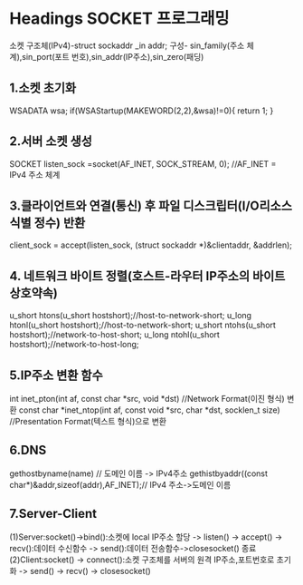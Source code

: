 # Headings SOCKET 프로그래밍

소켓 구조체(IPv4)-struct sockaddr _in addr; 
구성- sin_family(주소 체계),sin_port(포트 번호),sin_addr(IP주소),sin_zero(패딩)

## 1.소켓 초기화 <br>
WSADATA wsa;
if(WSAStartup(MAKEWORD(2,2),&wsa)!=0){
return 1;
}

## 2.서버 소켓 생성 <br>
SOCKET listen_sock =socket(AF_INET, SOCK_STREAM, 0);
//AF_INET = IPv4 주소 체계

## 3.클라이언트와 연결(통신) 후 파일 디스크립터(I/O리소스 식별 정수) 반환 <br>
client_sock = accept(listen_sock, (struct sockaddr *)&clientaddr, &addrlen);


##  4. 네트워크 바이트 정렬(호스트-라우터 IP주소의 바이트 상호약속) <br>
u_short htons(u_short hostshort);//host-to-network-short;
u_long htonl(u_short hostshort);//host-to-network-short;
u_short ntohs(u_short hostshort);//network-to-host-short;
u_long ntohl(u_short hostshort);//network-to-host-long;

##  5.IP주소 변환 함수 <br>
int inet_pton(int af, const char *src, void *dst) //Network Format(이진 형식) 변환
const char *inet_ntop(int af, const void *src, char *dst, socklen_t size) //Presentation Format(텍스트 형식)으로 변환

##  6.DNS <br>
gethostbyname(name) //  도메인 이름 -> IPv4주소 
gethistbyaddr((const char*)&addr,sizeof(addr),AF_INET);// IPv4 주소->도메인 이름

##  7.Server-Client <br>
(1)Server:socket()->bind():소켓에 local IP주소 할당 -> listen() -> accept() -> recv():데이터 수신함수 -> send():데이터 전송함수->closesocket() 종료  
(2)Client:socket() -> connect():소켓 구조체를 서버의 원격 IP주소,포트번호로 초기화 -> send() -> recv() -> closesocket()
